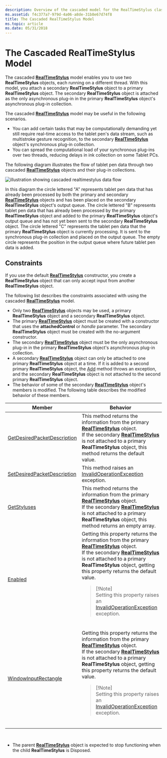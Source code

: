 ```yaml
---
description: Overview of the cascaded model for the RealTimeStylus class.
ms.assetid: f4c377a7-979d-4a06-a8de-31b8e67d74f8
title: The Cascaded RealTimeStylus Model
ms.topic: article
ms.date: 05/31/2018
---
```


# The Cascaded RealTimeStylus Model

The cascaded [**RealTimeStylus**](realtimestylus-class.md) model enables you to use two **RealTimeStylus** objects, each running on a different thread. With this model, you attach a secondary **RealTimeStylus** object to a primary **RealTimeStylus** object. The secondary **RealTimeStylus** object is attached as the only asynchronous plug-in in the primary **RealTimeStylus** object's asynchronous plug-in collection.

The cascaded [**RealTimeStylus**](realtimestylus-class.md) model may be useful in the following scenarios.

-   You can add certain tasks that may be computationally demanding yet still require real-time access to the tablet pen's data stream, such as multistroke gesture recognition, to the secondary [**RealTimeStylus**](realtimestylus-class.md) object's synchronous plug-in collection.
-   You can spread the computational load of your synchronous plug-ins over two threads, reducing delays in ink collection on some Tablet PCs.

The following diagram illustrates the flow of tablet pen data through two cascaded [**RealTimeStylus**](realtimestylus-class.md) objects and their plug-in collections.

![illustration showing cascaded realtimestylus data flow](images/72ca1999-e078-49f8-a336-3b4d0157a472.gif)

In this diagram the circle lettered "A" represents tablet pen data that has already been processed by both the primary and secondary [**RealTimeStylus**](realtimestylus-class.md) objects and has been placed on the secondary **RealTimeStylus** object's output queue. The circle lettered "B" represents tablet pen data that has already been processed by the primary **RealTimeStylus** object and added to the primary **RealTimeStylus** object's output queue and has not yet been sent to the secondary **RealTimeStylus** object. The circle lettered "C" represents the tablet pen data that the primary **RealTimeStylus** object is currently processing. It is sent to the synchronous plug-in collection and placed on the output queue. The empty circle represents the position in the output queue where future tablet pen data is added.

## Constraints

If you use the default [**RealTimeStylus**](realtimestylus-class.md) constructor, you create a **RealTimeStylus** object that can only accept input from another **RealTimeStylus** object.

The following list describes the constraints associated with using the cascaded [**RealTimeStylus**](realtimestylus-class.md) model.

-   Only two [**RealTimeStylus**](realtimestylus-class.md) objects may be used, a primary **RealTimeStylus** object and a secondary **RealTimeStylus** object.
-   The primary [**RealTimeStylus**](realtimestylus-class.md) object must be created with a constructor that uses the **attachedControl** or *handle* parameter. The secondary **RealTimeStylus** object must be created with the no-argument constructor.
-   The secondary [**RealTimeStylus**](realtimestylus-class.md) object must be the only asynchronous plug-in in the primary **RealTimeStylus** object's asynchronous plug-in collection.
-   A secondary [**RealTimeStylus**](realtimestylus-class.md) object can only be attached to one primary **RealTimeStylus** object at a time. If it is added to a second primary **RealTimeStylus** object, the [Add](/previous-versions/ms824814(v=msdn.10)) method throws an exception, and the secondary **RealTimeStylus** object is not attached to the second primary **RealTimeStylus** object.
-   The behavior of some of the secondary [**RealTimeStylus**](realtimestylus-class.md) object's members is modified. The following table describes the modified behavior of these members.

    

    
| Member | Behavior | 
|--------|----------|
| <a href="/previous-versions/ms825905(v=msdn.10)">GetDesiredPacketDescription</a> | This method returns the information from the primary <a href="realtimestylus-class.md"><strong>RealTimeStylus</strong></a> object.<br /> If the secondary <a href="realtimestylus-class.md"><strong>RealTimeStylus</strong></a> is not attached to a primary <strong>RealTimeStylus</strong> object, this method returns the default value.<br /> | 
| <a href="/previous-versions/ms826041(v=msdn.10)">SetDesiredPacketDescription</a> | This method raises an <a href="/dotnet/api/system.invalidoperationexception">InvalidOperationException</a> exception.<br /> | 
| <a href="/previous-versions/ms825913(v=msdn.10)">GetStyluses</a> | This method returns the information from the primary <a href="realtimestylus-class.md"><strong>RealTimeStylus</strong></a> object.<br /> If the secondary <a href="realtimestylus-class.md"><strong>RealTimeStylus</strong></a> is not attached to a primary <strong>RealTimeStylus</strong> object, this method returns an empty array.<br /> | 
| <a href="/previous-versions/ms824832(v=msdn.10)">Enabled</a> | Getting this property returns the information from the primary <a href="realtimestylus-class.md"><strong>RealTimeStylus</strong></a> object.<br /> If the secondary <a href="realtimestylus-class.md"><strong>RealTimeStylus</strong></a> is not attached to a primary <strong>RealTimeStylus</strong> object, getting this property returns the default value.<br /><blockquote>    [!Note]<br />    Setting this property raises an <a href="/dotnet/api/system.invalidoperationexception">InvalidOperationException</a> exception.    </blockquote><br /> | 
| <a href="/previous-versions/ms824834(v=msdn.10)">WindowInputRectangle</a> | Getting this property returns the information from the primary <a href="realtimestylus-class.md"><strong>RealTimeStylus</strong></a> object.<br /> If the secondary <a href="realtimestylus-class.md"><strong>RealTimeStylus</strong></a> is not attached to a primary <strong>RealTimeStylus</strong> object, getting this property returns the default value.<br /><blockquote>    [!Note]<br />    Setting this property raises an <a href="/dotnet/api/system.invalidoperationexception">InvalidOperationException</a> exception.    </blockquote><br /> | 


    

     

-   The parent [**RealTimeStylus**](realtimestylus-class.md) object is expected to stop functioning when the child **RealTimeStylus** is Disposed.

 

 
